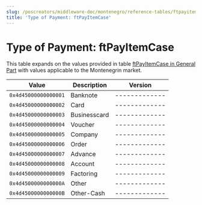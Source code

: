 ```yaml
---
slug: /poscreators/middleware-doc/montenegro/reference-tables/ftpayitemcase
title: 'Type of Payment: ftPayItemCase'
---
```


# Type of Payment: ftPayItemCase

This table expands on the values provided in table [ftPayItemCase in General Part](../../general/reference-tables/reference-tables.md#type-of-payment-ftpayitemcase) with values applicable to the Montenegrin market.

| **Value**            | **Description**                | **Version** |
|----------------------|--------------------------------|-------------|
|`0x4d45000000000001`  |Banknote                        |-------------|
|`0x4d45000000000002`  |Card                            |-------------|
|`0x4d45000000000003`  |Businesscard                    |-------------|
|`0x4d45000000000004`  |Voucher                         |-------------|
|`0x4d45000000000005`  |Company                         |-------------|
|`0x4d45000000000006`  |Order                           |-------------|
|`0x4d45000000000007`  |Advance                         |-------------|
|`0x4d45000000000008`  |Account                         |-------------|
|`0x4d45000000000009`  |Factoring                       |-------------|
|`0x4d4500000000000A`  |Other                           |-------------|
|`0x4d4500000000000B`  |Other-Cash                      |-------------|
